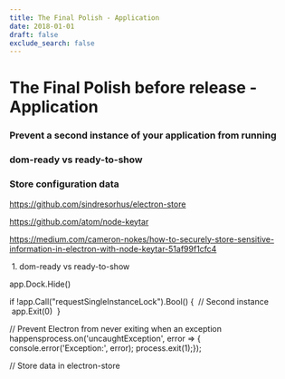 ```yaml
---
title: The Final Polish - Application
date: 2018-01-01
draft: false
exclude_search: false
---
```


# The Final Polish before release - Application

### Prevent a second instance of your application from running




### dom-ready vs ready-to-show



### Store configuration data


https://github.com/sindresorhus/electron-store



https://github.com/atom/node-keytar

https://medium.com/cameron-nokes/how-to-securely-store-sensitive-information-in-electron-with-node-keytar-51af99f1cfc4



 1. dom-ready vs ready-to-show


app.Dock.Hide()


if !app.Call("requestSingleInstanceLock").Bool() {
 // Second instance
 app.Exit(0)
 }



// Prevent Electron from never exiting when an exception happensprocess.on('uncaughtException', error => { console.error('Exception:', error); process.exit(1);});


// Store data in electron-store